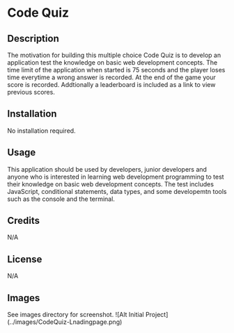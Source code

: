 # Code Quiz

## Description
The motivation for building this multiple choice Code Quiz is to develop an application test the knowledge on basic web development concepts. The time limit of the application when started is 75 seconds and the player loses time everytime a wrong answer is recorded. At the end of the game your score is recorded. Addtionally a leaderboard is included as a link to view previous scores.

## Installation
No installation required.

## Usage
This application should be used by developers, junior developers and anyone who is interested in learning web development programming to test their knowledge on basic web development concepts. The test includes JavaScript, conditional statements, data types, and some developemtn tools such as the console and the terminal.

## Credits
N/A

## License
N/A

## Images
See images directory for screenshot. 
![Alt Initial Project] (../images/CodeQuiz-Lnadingpage.png)